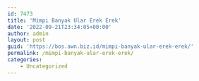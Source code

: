 ```yaml
---
id: 7473
title: 'Mimpi Banyak Ular Erek Erek'
date: '2022-09-21T23:34:05+00:00'
author: admin
layout: post
guid: 'https://bos.awn.biz.id/mimpi-banyak-ular-erek-erek/'
permalink: /mimpi-banyak-ular-erek-erek/
categories:
    - Uncategorized
---
```


